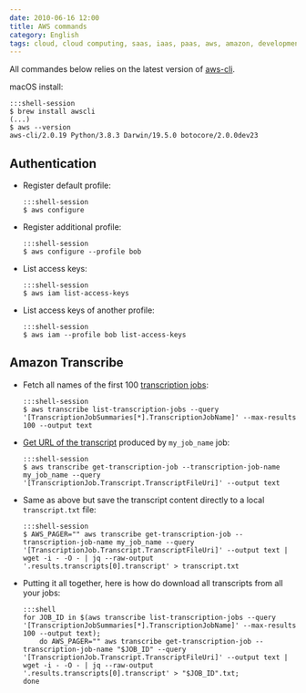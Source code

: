 ```yaml
---
date: 2010-06-16 12:00
title: AWS commands
category: English
tags: cloud, cloud computing, saas, iaas, paas, aws, amazon, development, CLI, iam, transcribe, text-to-speech, brew
---
```


All commandes below relies on the latest version of [aws-cli](https://github.com/aws/aws-cli).

macOS install:

    :::shell-session
    $ brew install awscli
    (...)
    $ aws --version
    aws-cli/2.0.19 Python/3.8.3 Darwin/19.5.0 botocore/2.0.0dev23


## Authentication

  * Register default profile:

        :::shell-session
        $ aws configure
 
  * Register additional profile:

        :::shell-session
        $ aws configure --profile bob

  * List access keys:
  
        :::shell-session
        $ aws iam list-access-keys

  * List access keys of another profile:
  
        :::shell-session
        $ aws iam --profile bob list-access-keys


## Amazon Transcribe

  * Fetch all names of the first 100 [transcription jobs](https://docs.aws.amazon.com/cli/latest/reference/transcribe/list-transcription-jobs.html):

        :::shell-session
        $ aws transcribe list-transcription-jobs --query '[TranscriptionJobSummaries[*].TranscriptionJobName]' --max-results 100 --output text
        
  * [Get URL of the transcript](https://docs.aws.amazon.com/cli/latest/reference/transcribe/get-transcription-job.html) produced by `my_job_name` job:

        :::shell-session
        $ aws transcribe get-transcription-job --transcription-job-name my_job_name --query '[TranscriptionJob.Transcript.TranscriptFileUri]' --output text
        
  * Same as above but save the transcript content directly to a local `transcript.txt` file:

        :::shell-session
        $ AWS_PAGER="" aws transcribe get-transcription-job --transcription-job-name my_job_name --query '[TranscriptionJob.Transcript.TranscriptFileUri]' --output text | wget -i - -O - | jq --raw-output '.results.transcripts[0].transcript' > transcript.txt        
        
  * Putting it all together, here is how do download all transcripts from all your jobs:

        :::shell
        for JOB_ID in $(aws transcribe list-transcription-jobs --query '[TranscriptionJobSummaries[*].TranscriptionJobName]' --max-results 100 --output text);
            do AWS_PAGER="" aws transcribe get-transcription-job --transcription-job-name "$JOB_ID" --query '[TranscriptionJob.Transcript.TranscriptFileUri]' --output text | wget -i - -O - | jq --raw-output '.results.transcripts[0].transcript' > "$JOB_ID".txt;
        done
